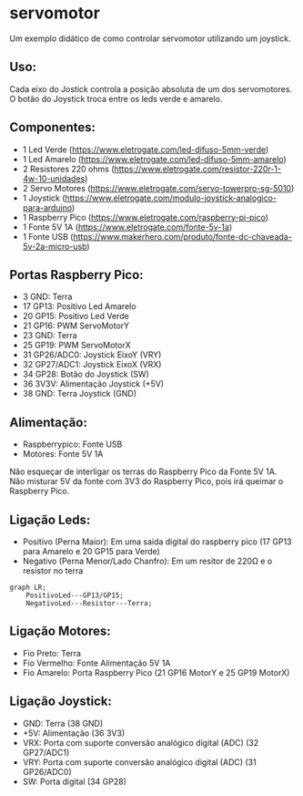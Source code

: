 # servomotor

Um exemplo didático de como controlar servomotor utilizando um joystick.

## Uso:
  Cada eixo do Jostick controla a posição absoluta de um dos servomotores.
  O botão do Joystick troca entre os leds verde e amarelo.
  
## Componentes:
- 1 Led Verde (https://www.eletrogate.com/led-difuso-5mm-verde)
- 1 Led Amarelo (https://www.eletrogate.com/led-difuso-5mm-amarelo)
- 2 Resistores 220 ohms (https://www.eletrogate.com/resistor-220r-1-4w-10-unidades)
- 2 Servo Motores (https://www.eletrogate.com/servo-towerpro-sg-5010)
- 1 Joystick (https://www.eletrogate.com/modulo-joystick-analogico-para-arduino)
- 1 Raspberry Pico (https://www.eletrogate.com/raspberry-pi-pico)
- 1 Fonte 5V 1A (https://www.eletrogate.com/fonte-5v-1a)
- 1 Fonte USB (https://www.makerhero.com/produto/fonte-dc-chaveada-5v-2a-micro-usb)
  
## Portas Raspberry Pico:
- 3 GND: Terra
- 17 GP13: Positivo Led Amarelo
- 20 GP15: Positivo Led Verde
- 21 GP16: PWM ServoMotorY
- 23 GND: Terra
- 25 GP19: PWM ServoMotorX
- 31 GP26/ADC0: Joystick EixoY (VRY)
- 32 GP27/ADC1: Joystick EixoX (VRX)
- 34 GP28: Botão do Joystick (SW)
- 36 3V3V: Alimentação Joystick (+5V)
- 38 GND: Terra Joystick (GND)

## Alimentação:
-  Raspberrypico: Fonte USB
-  Motores: Fonte 5V 1A

  Não esqueçar de interligar os terras do Raspberry Pico da Fonte 5V 1A.\
  Não misturar 5V da fonte com 3V3 do Raspberry Pico, pois irá queimar o Raspberry Pico.
  
## Ligação Leds:
- Positivo (Perna Maior): Em uma saida digital do raspberry pico (17 GP13 para Amarelo e 20 GP15 para Verde)
- Negativo (Perna Menor/Lado Chanfro): Em um resitor de 220Ω e o resistor no terra

```mermaid
graph LR;
    PositivoLed---GP13/GP15;
    NegativoLed---Resistor---Terra;
```
  
## Ligação Motores:
-  Fio Preto: Terra
-  Fio Vermelho: Fonte Alimentação 5V 1A
-  Fio Amarelo: Porta Raspberry Pico (21 GP16 MotorY e 25 GP19 MotorX)

## Ligação Joystick:
-  GND: Terra (38 GND)
-  +5V: Alimentação (36 3V3)
-  VRX: Porta com suporte conversão analógico digital (ADC) (32 GP27/ADC1)
-  VRY: Porta com suporte conversão analógico digital (ADC) (31 GP26/ADC0)
-  SW: Porta digital (34 GP28)

